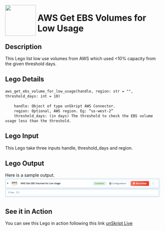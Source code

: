 [<img align="left" src="https://unskript.com/assets/favicon.png" width="100" height="100" style="padding-right: 5px">](https://unskript.com/assets/favicon.png) 
<h1>AWS Get EBS Volumes for Low Usage </h1>

## Description
This Lego list low use volumes from AWS which used <10% capacity from the given threshold days.


## Lego Details

    aws_get_ebs_volume_for_low_usage(handle, region: str = "", threshold_days: int = 10)

        handle: Object of type unSkript AWS Connector.
        region: Optional, AWS region. Eg: “us-west-2”
        threshold_days: (in days) The threshold to check the EBS volume usage less than the threshold.

## Lego Input
This Lego take three inputs handle, threshold_days and region.

## Lego Output
Here is a sample output.
<img src="./1.png">


## See it in Action
You can see this Lego in action following this link [unSkript Live](https://us.app.unskript.io)